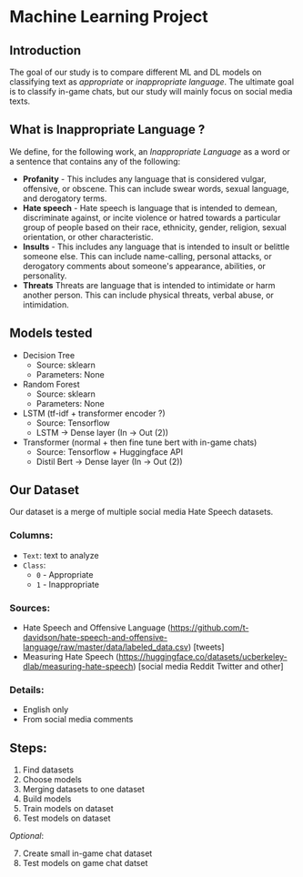# Machine Learning Project

## Introduction

The goal of our study is to compare different ML and DL models on classifying text as *appropriate* or *inappropriate language*.
The ultimate goal is to classify in-game chats, but our study will mainly focus on social media texts.

## What is Inappropriate Language ?
We define, for the following work, an *Inappropriate Language* as a word or a sentence that contains any of the following:
- **Profanity** - This includes any language that is considered vulgar, offensive, or obscene. This can include swear words, sexual language, and derogatory terms.
- **Hate speech** - Hate speech is language that is intended to demean, discriminate against, or incite violence or hatred towards a particular group of people based on their race, ethnicity, gender, religion, sexual orientation, or other characteristic.
- **Insults** - This includes any language that is intended to insult or belittle someone else. This can include name-calling, personal attacks, or derogatory comments about someone's appearance, abilities, or personality.
- **Threats** Threats are language that is intended to intimidate or harm another person. This can include physical threats, verbal abuse, or intimidation.



## Models tested

- Decision Tree
    - Source: sklearn
    - Parameters: None
- Random Forest
    - Source: sklearn
    - Parameters: None
- LSTM (tf-idf + transformer encoder ?)
    - Source: Tensorflow
    - LSTM -> Dense layer (In -> Out (2))
- Transformer (normal + then fine tune bert with in-game chats)
    - Source: Tensorflow + Huggingface API
    - Distil Bert -> Dense layer (In -> Out (2))


## Our Dataset

Our dataset is a merge of multiple social media Hate Speech datasets.

### Columns:

- `Text`: text to analyze
- `Class`:
    - `0` - Appropriate
    - `1` - Inappropriate

### Sources:
- Hate Speech and Offensive Language (https://github.com/t-davidson/hate-speech-and-offensive-language/raw/master/data/labeled_data.csv) [tweets]
- Measuring Hate Speech (https://huggingface.co/datasets/ucberkeley-dlab/measuring-hate-speech) [social media Reddit Twitter and other]

### Details:
- English only
- From social media comments

## Steps:

1. Find datasets 
2. Choose models
3. Merging datasets to one dataset
4. Build models
5. Train models on dataset
6. Test models on dataset

*Optional*:

7. Create small in-game chat dataset
8. Test models on game chat datset